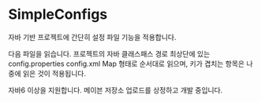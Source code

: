 # SimpleConfigs
자바 기반 프로젝트에 간단히 설정 파일 기능을 적용합니다.

다음 파일을 읽습니다.
    프로젝트의 자바 클래스패스 경로 최상단에 있는
        config.properties
        config.xml
    Map 형태로 순서대로 읽으며, 키가 겹치는 항목은 나중에 읽은 것이 적용됩니다.

자바6 이상을 지원합니다.
메이븐 저장소 업로드를 상정하고 개발 중입니다.